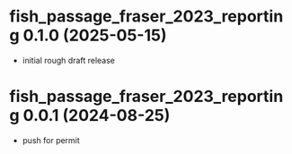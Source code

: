 # fish_passage_fraser_2023_reporting 0.1.0 (2025-05-15)
- initial rough draft release

# fish_passage_fraser_2023_reporting 0.0.1 (2024-08-25)
- push for permit
